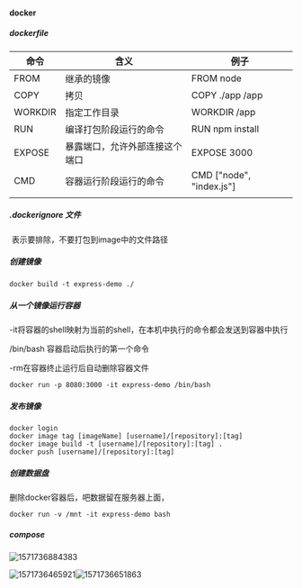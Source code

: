 #### docker

##### dockerfile

| 命令    | 含义                           | 例子                     |
| ------- | ------------------------------ | ------------------------ |
| FROM    | 继承的镜像                     | FROM node                |
| COPY    | 拷贝                           | COPY ./app /app          |
| WORKDIR | 指定工作目录                   | WORKDIR  /app            |
| RUN     | 编译打包阶段运行的命令         | RUN npm install          |
| EXPOSE  | 暴露端口，允许外部连接这个端口 | EXPOSE 3000              |
| CMD     | 容器运行阶段运行的命令         | CMD ["node", "index.js"] |
|         |                                |                          |

##### .dockerignore 文件

​	表示要排除，不要打包到image中的文件路径

##### 创建镜像

```dockerfile
docker build -t express-demo ./
```

##### 从一个镜像运行容器

-it将容器的shell映射为当前的shell，在本机中执行的命令都会发送到容器中执行

/bin/bash 容器启动后执行的第一个命令

-rm在容器终止运行后自动删除容器文件

```
docker run -p 8080:3000 -it express-demo /bin/bash
```

##### 发布镜像

```
docker login
docker image tag [imageName] [username]/[repository]:[tag]
docker image build -t [username]/[repository]:[tag] .
docker push [username]/[repository]:[tag]

```

##### 创建数据盘

删除docker容器后，吧数据留在服务器上面，

```
docker run -v /mnt -it express-demo bash
```

##### compose

![1571736884383](C:\Users\Administrator\AppData\Roaming\Typora\typora-user-images\1571736884383.png)

![1571736465921](C:\Users\Administrator\AppData\Roaming\Typora\typora-user-images\1571736465921.png)![1571736651863](C:\Users\Administrator\AppData\Roaming\Typora\typora-user-images\1571736651863.png)